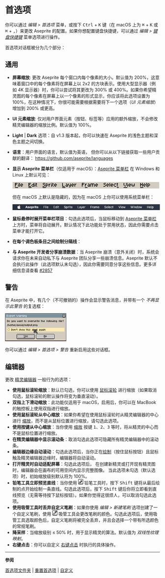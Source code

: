 # 首选项

你可以通过 *编辑 > 首选项* 菜单，或按下 <kbd>Ctrl</kbd> + <kbd>K</kbd> 键（在 macOS 上为 <kbd>⌘</kbd> + <kbd>K</kbd> 或 <kbd>⌘</kbd> + <kbd>,</kbd>）来更改 Aseprite 的配置。如果你想配置键盘快捷键，可以通过 *编辑 > [键盘快捷键](keyboard-shortcuts.md)* 菜单选项进行操作。

首选项对话框被分为几个部分：

## 通用

* **屏幕缩放**: 更改 Aseprite 每个窗口内每个像素的大小。默认值为 200%，这意味着窗口中的每个像素将在屏幕上以 2x2 的方块表示。使用大型显示器（例如 4K 显示器）时，你可以尝试将其更改为 300% 或 400%。如果你希望精灵图的每个像素在屏幕上以一个像素的形式显示，你应该将此选项设置为 100%，在这种情况下，你很可能需要根据需要将下一个选项（*UI 元素缩放*）增加到 200% 或更高。
* **UI 元素缩放**: 仅对用户界面元素（按钮、标签等）应用的额外缩放，不会修改精灵编辑器的缩放比例。默认值为 100%。
* **Light** | **Dark** 选项：自 v1.3 版本起，你可以快速在 Aseprite 的浅色主题和深色主题之间切换。
* **语言**：用户界面的语言，默认值为英语，
  但你可以从以下链接获取一些用户贡献的翻译：
  https://github.com/aseprite/languages
* **显示 Aseprite 菜单栏**（仅适用于 macOS）：[Aseprite 菜单栏](menu-bar.md) 在 Windows 和 Linux 上默认可见：

    ![Aseprite 菜单栏](menu-bar/aseprite-menubar.png)

  但在 macOS 上默认是隐藏的，因为在 macOS 上你可以使用系统菜单栏：

    ![macOS 菜单栏](menu-bar/macos-menubar.png)

* **鼠标悬停时展开菜单栏项目**：勾选此选项后，当鼠标移动到 [Aseprite 菜单栏](menu-bar.md) 上方时，菜单将自动展开。默认情况下此功能处于禁用状态，因此你需要点击菜单才能打开它。
* **在每个调色板条目之间绘制分隔线**：
* **与 Aseprite 开发者分享崩溃数据**：当 Aseprite 崩溃（意外关闭）时，系统会请求你在未来自动私下与 Aseprite 团队分享一些崩溃信息。Aseprite 默认不会执行此操作（此选项默认未勾选），因此你需要同意分享这些信息。更多详细信息请查看
  [#2857](https://github.com/aseprite/aseprite/issues/2857)

## 警告

在 Aseprite 中，有几个（不可撤销的）操作会显示警告消息，并带有一个 *不再显示此警告* 的复选框：

![警告示例](preferences/show-alert.png)

你可以通过 *编辑 > 首选项 > 警告* 重新启用这些对话框。

## 编辑器

更改 [精灵编辑器](sprite-editor.md) 一般行为的选项：

* **使用鼠标滚轮缩放**：默认已勾选，你可以使用 [鼠标滚轮](mouse-wheel.md) 进行缩放（如果取消勾选，鼠标滚轮的默认操作将变为垂直滚动）。
* **双指上下滑动缩放**：此功能仅适用于 macOS，启用后，你可以在 MacBook 的触控板上使用双指进行缩放。
* **使用鼠标滚轮从中心缩放**：如果你希望在使用鼠标滚轮时从精灵编辑器的中心进行 [缩放](zoom.md)，而不是从鼠标位置进行缩放，请勾选此选项。
* **使用按键从中心缩放**：当你使用 [缩放](zoom.md) 按键 <kbd>1</kbd>、<kbd>2</kbd>、<kbd>3</kbd> 等时，将从精灵的中心而不是鼠标位置进行缩放。
* **在精灵编辑器中显示滚动条**：取消勾选此选项可隐藏所有精灵编辑器中的滚动条。
* **编辑器边缘自动滚动**：勾选此选项后，当你正在[绘制](drawing.md)（按住鼠标按钮）且鼠标触及精灵编辑器边缘时，编辑器将自动滚动。
* **打开精灵时自动适配屏幕**：勾选此选项后，
  在创建新精灵或打开现有精灵图时，编辑器会在画布的可用空间内显示完整图像。
  当此选项未勾选（默认选项）时，初始缩放级别默认将为 100%。
* **铅笔工具立即预览直线**：当你使用 ![铅笔图标](tools/pencil-tool.png) 铅笔工具时，按下 <kbd>Shift</kbd> 键将从最后绘制的点开始绘制一条直线。勾选此选项后，按下 <kbd>Shift</kbd> 键后你将立即看到直线预览（无需等待按下鼠标按钮）。如果你觉得这很烦人，可以取消勾选此选项。
* **使用吸管工具时丢弃自定义笔刷**：如果你使用 *编辑 > 新建笔刷* 选项创建了一个自定义笔刷，使用 ![吸管工具图标](tools/eyedropper-tool.png) 吸管工具会更改笔刷的颜色。勾选此选项后，使用吸管工具选取颜色后，自定义笔刷将被完全丢弃，并且会选择一个带有所选颜色的常规笔刷。
* **降采样**：当缩放级别 ≤ 50% 时，用于显示精灵的算法。默认值为 *双线性纹理映射*。
* **右键点击**：你可以自定义 [右键点击](right-click.md) 时执行的具体操作。

---

**参阅**

[首选项文件夹](preferences-folder.md) |
[重置首选项](reset-preferences.md) |
[自定义](customization.md)
